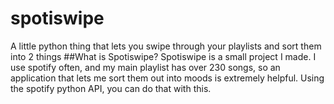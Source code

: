 # spotiswipe
A little python thing that lets you swipe through your playlists and sort them into 2 things
##What is Spotiswipe?
Spotiswipe is a small project I made. I use spotify often, and my main playlist has over 230 songs, so an application that lets me sort them out into moods is extremely helpful. Using the spotify python API, you can do that with this. 
